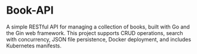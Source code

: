 # Book-API
A simple RESTful API for managing a collection of books, built with Go and the Gin web framework. This project supports CRUD operations, search with concurrency, JSON file persistence, Docker deployment, and includes Kubernetes manifests.
